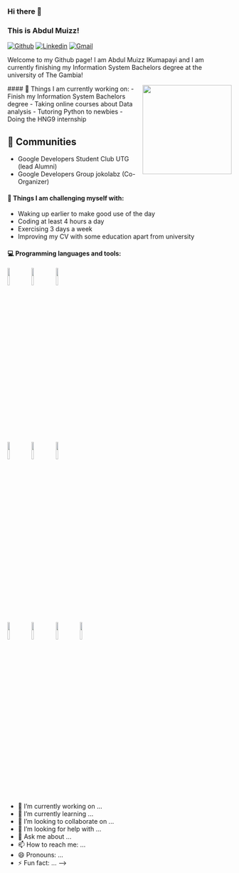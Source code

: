 

### Hi there 👋 
### This is Abdul Muizz!

[![Github](https://img.shields.io/badge/-Github-000?style=flat&logo=Github&logoColor=white)](https://github.com/lone-wolve)
[![Linkedin](https://img.shields.io/badge/-LinkedIn-blue?style=flat&logo=Linkedin&logoColor=white)](https://www.linkedin.com/in/abdul-muizz-ikumapayi-728a1b187/)
[![Gmail](https://img.shields.io/badge/-Gmail-c14438?style=flat&logo=Gmail&logoColor=white)](mailto:azikumapayi@gmail.com)

Welcome to my Github page! I am Abdul Muizz IKumapayi and I am currently finishing my Information System Bachelors  degree at the university of The Gambia!  

<img align='right' src='https://unsplash.com/photos/LrxSl4ZxoRs' width='200"'>
#### 🌱 Things I am currently working on: 
- Finish my Information System Bachelors  degree 
- Taking online courses about Data analysis 
- Tutoring Python to newbies
- Doing the HNG9 internship 

## 👯 Communities
* Google Developers  Student Club UTG (lead Alumni)
* Google Developers Group jokolabz (Co-Organizer)

#### :muscle: Things I am challenging myself with:
- Waking up earlier to make good use of the day
- Coding at least 4 hours a day
- Exercising 3 days a week
- Improving my CV with some education apart from university

#### :computer: Programming languages and tools: 
<p>
	
<code><img width="10%" src="https://www.vectorlogo.zone/logos/java/java-ar21.svg"></code>
<code><img width="10%" src="https://www.vectorlogo.zone/logos/python/python-ar21.svg"></code>
<code><img width="10%" src="https://www.vectorlogo.zone/logos/djangoproject/djangoproject-ar21.svg"></code>
<br />
<code><img width="10%" src="https://www.vectorlogo.zone/logos/w3_html5/w3_html5-ar21.svg"></code>
<code><img width="10%" src="https://www.vectorlogo.zone/logos/w3_css/w3_css-ar21.svg"></code>
<code><img width="10%" src="https://www.vectorlogo.zone/logos/getbootstrap/getbootstrap-ar21.svg"></code>
<br />

<code><img width="10%" src="https://www.vectorlogo.zone/logos/mysql/mysql-ar21.svg"></code>
<code><img width="10%" src="https://www.vectorlogo.zone/logos/linux/linux-ar21.svg"></code>
<code><img width="10%" src="https://www.vectorlogo.zone/visualstudio_code/visualstudio_code-ar21.svg"></code>
<code><img width="10%" src="https://www.vectorlogo.zone/logos/git-scm/git-scm-ar21.svg"></code>
</p>


- 🔭 I’m currently working on ...
- 🌱 I’m currently learning ...
- 👯 I’m looking to collaborate on ...
- 🤔 I’m looking for help with ...
- 💬 Ask me about ...
- 📫 How to reach me: ...
- 😄 Pronouns: ...
- ⚡ Fun fact: ...
-->
